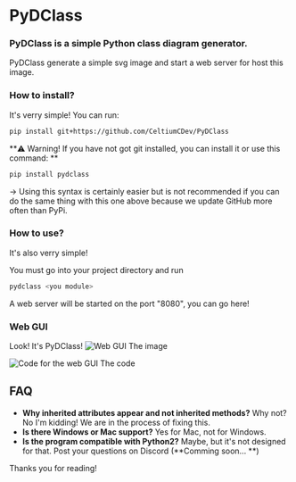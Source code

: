 # PyDClass
###  PyDClass is a simple Python class diagram generator.

PyDClass generate a simple svg image and start a web server for host this image.

### How to install?
It's verry simple! You can run:
```bash
pip install git+https://github.com/CeltiumCDev/PyDClass
```
**⚠️ Warning! If you have not got git installed, you can install it or use this command: **
```bash
pip install pydclass
```
-> Using this syntax is certainly easier but is not recommended if you can do the same thing with this one above because we update GitHub more often than PyPi.

### How to use?
It's also verry simple!

You must go into your project directory and run
```bash
pydclass <you module>
```
A web server will be started on the port "8080", you can go here!

### Web GUI
Look! It's PyDClass!
![Web GUI](https://lh3.googleusercontent.com/fife/AAbDypA4U-M2RLjLEaTw9cCbRFpNp59cAG7AafAsRAtJbFis4a1LVdzsxVOt82bK7z641cpfqCmzmc5RHCMRt7_-aTqDtpKPWu8NV9LyXW7di1UnvAUrLD-4nyzTlBSsqN3g0qe-un_X_8mF1x1UHQr7n5OrjXPuSW1cts37DeCmaKpDfkQDyf3f4-Q7Oi6x9FoDARjne403UJqubetCFMQ58cGlDIYZJRbzxk7Sf04-WexSuphjuay8Ue5kv5-9FP6587UtIbukzB2mbUUpalPztNEgRrRhy-H6Ho_5ytLSZJmXmMRoFp6KLnjdaA4fmL7mFAIHHnF_tVcsal-SOVoJpTlhHd4ROU9MTGoP_l3tgUndWUxn8V15GO74i3pJRKeJjYAxcBFNTtLRk3jFcjJhz2-fsc4sLsvDHpZ66_I-sar4DQrh4IkVONKhaFjesfk2j9G1u2BLXPPZv21dsku834M01q65jEKeU-Hw8fn1PfBF_00bNG_LTa6d0VntBSX_YowOMxbjOMDcwDt_r6UOzDc7tuTaHCirkJ3vch11BgJ7OvYaTczCqyuZwghsHO2t75NvxoiGVlM8ZnkIn6QR4g7bx7JGBbgt9w5SvnkeTjySyZyVIGHxyYEKNylK0xQKB14gGjyWKOjxmNF1RVX2x12Yn3QNCr7--C1TyCH64Np9ebRvttEL07a1D7lRTwgi-VuTbiXdQVWrjdKdQGCshM9eMdlogCxm4fjJ5cNM-MEaCkrsV61oqIS_fKtoU8aXRR8C4IxNkrkV1k55-g6p-Y-N2sac73cBmlnu_fZXwGPFHR6nCjZZYszkEhnT4wPdIzlkaSFrRTp5ai5ugXpNNuQd8I6TiWn5f4ylpSNWFMyxpQ_5AD7effPU1lrmjX5oc5jgs39ReG0uxVWYa_Koc0gpNE9Ik5ARb0MFpmmn8ajDmAhr34EEyTF8Z4_nPKGjGYEB0LSHxSJ8gFgKEs_X09vEiXYiI6zvfgkV7li5kP0xVjsiB8sZZPjI0LSajwI9a8wGNOItgZRia6HEOWWimJr8LQEyCOyGZJl9E2Z4vGvNYiS4olLzVB54xJiIUUyoBly4xIqywqdt0A4BkPh9T_3WdybgVDQYcWiRdF9kHyh8mszJbPSfY4A3ibwZM5F9vzlbrt2PWKsxnVe43jyhMeSw9OKCm1PpAe8ggkKzoR8N498ABMtD6_wefgs3aWkcvFNJ8HH0WEDG9CXzd1hav_-IU5Au0o5FDvOGG53Sf6ijb6ScBQ7_SExnh2ZGXJAjsc9PMPgiWzWbTShNfnFCIymFKabzR0AKvwOV0lgPYzmgdWAKDNmR9Y4zalB5uqepvt9Tm2XOmUA=w1920-h926)
The image

![Code for the web GUI](https://lh3.googleusercontent.com/fife/AAbDypBJBfnO16-iIt-D4Ghkv3Re6oTPAmR8taZBPwuCUvRbOgdfAtiEY6ROZ0DEmMPPyVSvA7LxQ7GzPT1Tg68dp7LlXFuSxb9mo9_cNBXwzKX2-86X1ZjKwRFKpc9m7i5G06tRQ0ZG7D24gv0r1_DBROOZ4VCkezZ-8RAF23ngzq9h7pSPCSpH_BnkficIGdk3UNCLu8NKlGO8KjV02QcSzNClXpyjwLvqYqFYao8uEmi4mnVPDoM_O4aJOKwgoDEk6jFTterSx76FUkplp-CYxBqD1UG7uoXqvNM3tT_YwTSiJcVFP5YsOli2b_8eiKkYk3-xWLZ8NFNqaTJrcz7eJ6B2zV5T5yVd7ZI9Rwfj33UyK2l2FpM0oRf6TAZrifSZdcxhF9qSSmLUjLXg464C3PHDCsOKCkJrschZ7jwwM14gqeSVwpGRxpXG1Nkzsyu7530iysSR4TQhU3hwcZQwqCa6LC3T6ZAFd2z-DucVYXUjRcxPTfdxvNDKG7ssqe_82DK7kh64QLFWg3z0ZiQ_V9qOzIvS9z3Q5GsBFaQH4L_DgmhmJY7SAdVCqEHsKQy_joqvREoz-36QpJAbwa6eWfOWxGTZj5LGJsqhtdlMeWY86jB-dl0zK2DdvICEyw4gehqxbGEo8xTlFgcGot_Bc5N7naiQkFFObYbEx2FW1juz28Q5GDKY77xybskqJOZLGYtL66e-21nuX4NNfDMmKUWE1IYRxqmYQ1qrutgPXQebWs4aSkSNcvNbadIRu5rrACqe9wMLgTMIIm4BvIOpfuJ-3vpOK4DWGZeBnKOfFJuifd37QA2axYU69tnjMnTmgc2hAYqO4LDbULbrkEv_kLN1G7gBe2fIuEboBenuM6bIYLXE0W277qE3qGmzzeAHMKuPJQXc-UJ4gfrjTPOP_VoHtTUojc-PKI0MfZFQYpUM7vxiD3_LP93GOZdqY_rFicDZ3v3BIkEXc-KzzFpSnEDJv2oNAnErf8scoT1E71afozXo5k9EmOilKv0oQN0pDbqDdZBZ82SKqa85O2kfjiZrgVPFfS-JNlOB-8IXDJoMWej3IiPareNZ6hcrlYv9p4JPw6e1hKDEpsvVE8xeDe5xuyAL7DG54Rmnumz0BCYsBQikjHID1VOt_P9XdLDnQulEzG9SXKiegoP5x0g7oONBSmYUscr1zMvTNNxvydKkST2sHshfe-xnslpwpGo1aoZO3nM1p7Ov3YrMeI4ffRyIBpFMgl0c-rAa1zA_NiQNWHYGMTSYxgbRwclNMqn9nfKQeeHS6M8p0GT4yhfX0aKbjPdgpiKnCA8zsB6rQyz0ligzCExrPonwrwF4oFO8CovFy5BF_uw=w1920-h599)
The code

## FAQ

* **Why inherited attributes appear and not inherited methods?** Why not? No I'm kidding! We are in the process of fixing this.
* **Is there Windows or Mac support?** Yes for Mac, not for Windows.
* **Is the program compatible with Python2?** Maybe, but it's not designed for that.
Post your questions on Discord (**Comming soon... **)

Thanks you for reading!



